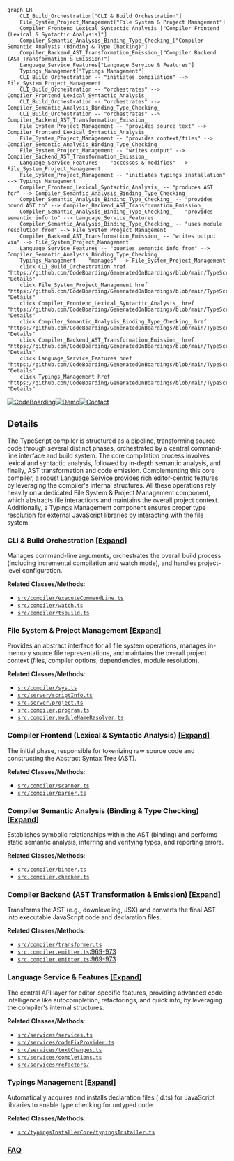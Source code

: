 ```mermaid
graph LR
    CLI_Build_Orchestration["CLI & Build Orchestration"]
    File_System_Project_Management["File System & Project Management"]
    Compiler_Frontend_Lexical_Syntactic_Analysis_["Compiler Frontend (Lexical & Syntactic Analysis)"]
    Compiler_Semantic_Analysis_Binding_Type_Checking_["Compiler Semantic Analysis (Binding & Type Checking)"]
    Compiler_Backend_AST_Transformation_Emission_["Compiler Backend (AST Transformation & Emission)"]
    Language_Service_Features["Language Service & Features"]
    Typings_Management["Typings Management"]
    CLI_Build_Orchestration -- "initiates compilation" --> File_System_Project_Management
    CLI_Build_Orchestration -- "orchestrates" --> Compiler_Frontend_Lexical_Syntactic_Analysis_
    CLI_Build_Orchestration -- "orchestrates" --> Compiler_Semantic_Analysis_Binding_Type_Checking_
    CLI_Build_Orchestration -- "orchestrates" --> Compiler_Backend_AST_Transformation_Emission_
    File_System_Project_Management -- "provides source text" --> Compiler_Frontend_Lexical_Syntactic_Analysis_
    File_System_Project_Management -- "provides context/files" --> Compiler_Semantic_Analysis_Binding_Type_Checking_
    File_System_Project_Management -- "writes output" --> Compiler_Backend_AST_Transformation_Emission_
    Language_Service_Features -- "accesses & modifies" --> File_System_Project_Management
    File_System_Project_Management -- "initiates typings installation" --> Typings_Management
    Compiler_Frontend_Lexical_Syntactic_Analysis_ -- "produces AST for" --> Compiler_Semantic_Analysis_Binding_Type_Checking_
    Compiler_Semantic_Analysis_Binding_Type_Checking_ -- "provides bound AST to" --> Compiler_Backend_AST_Transformation_Emission_
    Compiler_Semantic_Analysis_Binding_Type_Checking_ -- "provides semantic info to" --> Language_Service_Features
    Compiler_Semantic_Analysis_Binding_Type_Checking_ -- "uses module resolution from" --> File_System_Project_Management
    Compiler_Backend_AST_Transformation_Emission_ -- "writes output via" --> File_System_Project_Management
    Language_Service_Features -- "queries semantic info from" --> Compiler_Semantic_Analysis_Binding_Type_Checking_
    Typings_Management -- "manages" --> File_System_Project_Management
    click CLI_Build_Orchestration href "https://github.com/CodeBoarding/GeneratedOnBoardings/blob/main/TypeScript/CLI_Build_Orchestration.md" "Details"
    click File_System_Project_Management href "https://github.com/CodeBoarding/GeneratedOnBoardings/blob/main/TypeScript/File_System_Project_Management.md" "Details"
    click Compiler_Frontend_Lexical_Syntactic_Analysis_ href "https://github.com/CodeBoarding/GeneratedOnBoardings/blob/main/TypeScript/Compiler_Frontend_Lexical_Syntactic_Analysis_.md" "Details"
    click Compiler_Semantic_Analysis_Binding_Type_Checking_ href "https://github.com/CodeBoarding/GeneratedOnBoardings/blob/main/TypeScript/Compiler_Semantic_Analysis_Binding_Type_Checking_.md" "Details"
    click Compiler_Backend_AST_Transformation_Emission_ href "https://github.com/CodeBoarding/GeneratedOnBoardings/blob/main/TypeScript/Compiler_Backend_AST_Transformation_Emission_.md" "Details"
    click Language_Service_Features href "https://github.com/CodeBoarding/GeneratedOnBoardings/blob/main/TypeScript/Language_Service_Features.md" "Details"
    click Typings_Management href "https://github.com/CodeBoarding/GeneratedOnBoardings/blob/main/TypeScript/Typings_Management.md" "Details"
```

[![CodeBoarding](https://img.shields.io/badge/Generated%20by-CodeBoarding-9cf?style=flat-square)](https://github.com/CodeBoarding/GeneratedOnBoardings)[![Demo](https://img.shields.io/badge/Try%20our-Demo-blue?style=flat-square)](https://www.codeboarding.org/demo)[![Contact](https://img.shields.io/badge/Contact%20us%20-%20contact@codeboarding.org-lightgrey?style=flat-square)](mailto:contact@codeboarding.org)

## Details

The TypeScript compiler is structured as a pipeline, transforming source code through several distinct phases, orchestrated by a central command-line interface and build system. The core compilation process involves lexical and syntactic analysis, followed by in-depth semantic analysis, and finally, AST transformation and code emission. Complementing this core compiler, a robust Language Service provides rich editor-centric features by leveraging the compiler's internal structures. All these operations rely heavily on a dedicated File System & Project Management component, which abstracts file interactions and maintains the overall project context. Additionally, a Typings Management component ensures proper type resolution for external JavaScript libraries by interacting with the file system.

### CLI & Build Orchestration [[Expand]](./CLI_Build_Orchestration.md)
Manages command-line arguments, orchestrates the overall build process (including incremental compilation and watch mode), and handles project-level configuration.


**Related Classes/Methods**:

- <a href="https://github.com/microsoft/TypeScript/blob/main/src/compiler/executeCommandLine.ts" target="_blank" rel="noopener noreferrer">`src/compiler/executeCommandLine.ts`</a>
- <a href="https://github.com/microsoft/TypeScript/blob/main/src/compiler/watch.ts" target="_blank" rel="noopener noreferrer">`src/compiler/watch.ts`</a>
- <a href="https://github.com/microsoft/TypeScript/blob/main/src/compiler/tsbuild.ts" target="_blank" rel="noopener noreferrer">`src/compiler/tsbuild.ts`</a>


### File System & Project Management [[Expand]](./File_System_Project_Management.md)
Provides an abstract interface for all file system operations, manages in-memory source file representations, and maintains the overall project context (files, compiler options, dependencies, module resolution).


**Related Classes/Methods**:

- <a href="https://github.com/microsoft/TypeScript/blob/main/src/compiler/sys.ts" target="_blank" rel="noopener noreferrer">`src/compiler/sys.ts`</a>
- <a href="https://github.com/microsoft/TypeScript/blob/main/src/server/scriptInfo.ts" target="_blank" rel="noopener noreferrer">`src/server/scriptInfo.ts`</a>
- <a href="https://github.com/microsoft/TypeScript/blob/main/src/server/project.ts" target="_blank" rel="noopener noreferrer">`src.server.project.ts`</a>
- <a href="https://github.com/microsoft/TypeScript/blob/main/src/compiler/program.ts" target="_blank" rel="noopener noreferrer">`src.compiler.program.ts`</a>
- <a href="https://github.com/microsoft/TypeScript/blob/main/src/compiler/moduleNameResolver.ts" target="_blank" rel="noopener noreferrer">`src.compiler.moduleNameResolver.ts`</a>


### Compiler Frontend (Lexical & Syntactic Analysis) [[Expand]](./Compiler_Frontend_Lexical_Syntactic_Analysis_.md)
The initial phase, responsible for tokenizing raw source code and constructing the Abstract Syntax Tree (AST).


**Related Classes/Methods**:

- <a href="https://github.com/microsoft/TypeScript/blob/main/src/compiler/scanner.ts" target="_blank" rel="noopener noreferrer">`src/compiler/scanner.ts`</a>
- <a href="https://github.com/microsoft/TypeScript/blob/main/src/compiler/parser.ts" target="_blank" rel="noopener noreferrer">`src/compiler/parser.ts`</a>


### Compiler Semantic Analysis (Binding & Type Checking) [[Expand]](./Compiler_Semantic_Analysis_Binding_Type_Checking_.md)
Establishes symbolic relationships within the AST (binding) and performs static semantic analysis, inferring and verifying types, and reporting errors.


**Related Classes/Methods**:

- <a href="https://github.com/microsoft/TypeScript/blob/main/src/compiler/binder.ts" target="_blank" rel="noopener noreferrer">`src/compiler/binder.ts`</a>
- <a href="https://github.com/microsoft/TypeScript/blob/main/src/compiler/checker.ts" target="_blank" rel="noopener noreferrer">`src.compiler.checker.ts`</a>


### Compiler Backend (AST Transformation & Emission) [[Expand]](./Compiler_Backend_AST_Transformation_Emission_.md)
Transforms the AST (e.g., downleveling, JSX) and converts the final AST into executable JavaScript code and declaration files.


**Related Classes/Methods**:

- <a href="https://github.com/microsoft/TypeScript/blob/main/src/compiler/transformer.ts" target="_blank" rel="noopener noreferrer">`src/compiler/transformer.ts`</a>
- <a href="https://github.com/microsoft/TypeScript/blob/main/src/compiler/emitter.ts#L969-L973" target="_blank" rel="noopener noreferrer">`src.compiler.emitter.ts`:969-973</a>
- <a href="https://github.com/microsoft/TypeScript/blob/main/src/compiler/emitter.ts#L969-L973" target="_blank" rel="noopener noreferrer">`src.compiler.emitter.ts`:969-973</a>


### Language Service & Features [[Expand]](./Language_Service_Features.md)
The central API layer for editor-specific features, providing advanced code intelligence like autocompletion, refactorings, and quick info, by leveraging the compiler's internal structures.


**Related Classes/Methods**:

- <a href="https://github.com/microsoft/TypeScript/blob/main/src/services/services.ts" target="_blank" rel="noopener noreferrer">`src/services/services.ts`</a>
- <a href="https://github.com/microsoft/TypeScript/blob/main/src/services/codeFixProvider.ts" target="_blank" rel="noopener noreferrer">`src/services/codeFixProvider.ts`</a>
- <a href="https://github.com/microsoft/TypeScript/blob/main/src/services/textChanges.ts" target="_blank" rel="noopener noreferrer">`src/services/textChanges.ts`</a>
- <a href="https://github.com/microsoft/TypeScript/blob/main/src/services/completions.ts" target="_blank" rel="noopener noreferrer">`src/services/completions.ts`</a>
- <a href="https://github.com/microsoft/TypeScript/blob/main/src/services/refactors/" target="_blank" rel="noopener noreferrer">`src/services/refactors/`</a>


### Typings Management [[Expand]](./Typings_Management.md)
Automatically acquires and installs declaration files (.d.ts) for JavaScript libraries to enable type checking for untyped code.


**Related Classes/Methods**:

- <a href="https://github.com/microsoft/TypeScript/blob/main/src/typingsInstallerCore/typingsInstaller.ts" target="_blank" rel="noopener noreferrer">`src/typingsInstallerCore/typingsInstaller.ts`</a>




### [FAQ](https://github.com/CodeBoarding/GeneratedOnBoardings/tree/main?tab=readme-ov-file#faq)
